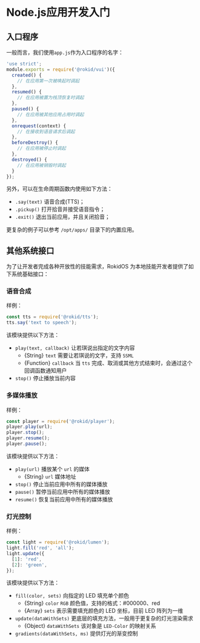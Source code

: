 # Node.js应用开发入门

## 入口程序

一般而言，我们使用`app.js`作为入口程序的名字：

```js
'use strict';
module.exports = require('@rokid/vui')({
  created() {
    // 在应用第一次被唤起时调起
  },
  resumed() {
    // 在应用被置为栈顶恢复时调起
  },
  paused() {
    // 在应用被其他应用占用时调起
  },
  onrequest(context) {
    // 在接收到语音请求后调起
  },
  beforeDestroy() {
    // 在应用被停止时调起
  },
  destroyed() {
    // 在应用被销毁时调起
  }
});
```

另外，可以在生命周期函数内使用如下方法：

- `.say(text)` 语音合成(TTS)；
- `.pickup()` 打开拾音并接受语音指令；
- `.exit()` 退出当前应用，并且关闭拾音；

更复杂的例子可以参考 `/opt/apps/` 目录下的内置应用。

## 其他系统接口

为了让开发者完成各种开放性的技能需求，RokidOS 为本地技能开发者提供了如下系统基础接口：

### 语音合成

样例：

```js
const tts = require('@rokid/tts');
tts.say('text to speech');
```

该模块提供以下方法：

- `play(text, callback)` 让若琪说出指定的文字内容
  - {String} `text` 需要让若琪说的文字，支持 `SSML`
  - {Function} `callback` 当 `tts` 完成、取消或其他方式结束时，会通过这个回调函数通知用户
- `stop()` 停止播放当前内容

### 多媒体播放

样例：

```js
const player = require('@rokid/player');
player.play(url);
player.stop();
player.resume();
player.pause();
```

该模块提供以下方法：

- `play(url)` 播放某个 `url` 的媒体
  - {String} `url` 媒体地址
- `stop()` 停止当前应用中所有的媒体播放
- `pause()` 暂停当前应用中所有的媒体播放
- `resume()` 恢复当前应用中所有的媒体播放

### 灯光控制

样例：

```js
const light = require('@rokid/lumen');
light.fill('red', 'all');
light.update({
  [1]: 'red',
  [2]: 'green',
});
```

该模块提供以下方法：

- `fill(color, sets)` 向指定的 LED 填充单个颜色
  - {String} `color` `RGB` 颜色值，支持的格式：#000000、red
  - {Array} `sets` 表示需要填充颜色的 LED 坐标，目前 LED 阵列为一维
- `update(dataWithSets)` 更底层的填充方法，一般用于更复杂的灯光渲染需求
  - {Object} `dataWithSets` 该对象是 `LED-Color` 的映射关系
- `gradients(dataWithSets, ms)` 提供灯光的渐变控制

